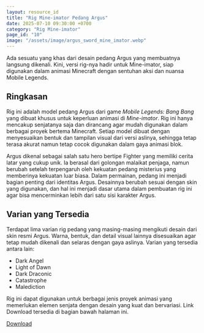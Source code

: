 ```yaml
---
layout: resource_id
title: "Rig Mine-imator Pedang Argus"
date: 2025-07-10 09:30:00 +0700
category: "Rig Mine-imator"
page_id: "10"
image: "/assets/image/argus_sword_mine_imator.webp"
---
```


Ada sesuatu yang khas dari desain pedang Argus yang membuatnya langsung dikenali. Kini, versi rig-nya hadir untuk Mine-imator, siap digunakan dalam animasi Minecraft dengan sentuhan aksi dan nuansa Mobile Legends.

## Ringkasan

Rig ini adalah model pedang Argus dari game *Mobile Legends: Bang Bang* yang dibuat khusus untuk keperluan animasi di *Mine-imator*. Rig ini hanya mencakup senjatanya saja dan dirancang agar mudah digunakan dalam berbagai proyek bertema Minecraft. Setiap model dibuat dengan menyesuaikan bentuk dan tampilan visual dari versi aslinya, sehingga tetap terasa akurat namun tetap cocok digunakan dalam gaya animasi blok.

Argus dikenal sebagai salah satu hero bertipe Fighter yang memiliki cerita latar yang cukup unik. Ia berasal dari golongan malaikat penjaga, namun berubah setelah terpengaruh oleh kekuatan pedang misterius yang memberinya kekuatan luar biasa. Dalam permainan, pedang ini menjadi bagian penting dari identitas Argus. Desainnya berubah sesuai dengan skin yang digunakan, dan hal ini menjadi dasar utama dalam pembuatan rig ini agar bisa mencerminkan lebih dari satu sisi karakter Argus.

## Varian yang Tersedia

Terdapat lima varian rig pedang yang masing-masing mengikuti desain dari skin resmi Argus. Warna, bentuk, dan detail visual lainnya disesuaikan agar tetap mudah dikenali dan selaras dengan gaya aslinya. Varian yang tersedia antara lain:

- Dark Angel
- Light of Dawn
- Dark Draconic
- Catastrophe
- Malediction

Rig ini dapat digunakan untuk berbagai jenis proyek animasi yang memerlukan elemen senjata dengan desain yang kuat dan bervariasi. Link Download tersedia di bagian bawah halaman ini.


<a href="https://www.mediafire.com/file/osd0rl7mld1gvg0/Argus_Sword_by_nurimator.rar/file" download class="download-link">Download</a>